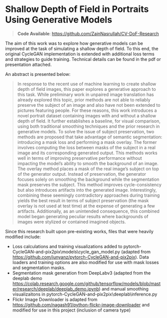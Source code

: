 # Shallow Depth of Field in Portraits Using Generative Models
> **Code Available**: https://github.com/ZainNasrullah/CV-DoF-Research

The aim of this work was to explore how generative models can be improved at the task of simulating a shallow depth of field. To this end, the original CycleGAN implementation is extended with additional loss terms and strategies to guide training. Technical details can be found in the pdf or presentation attached.

An abstract is presented below:
> In response to the recent use of machine learning to create shallow depth of field images, this paper explores a generative approach to this task. While preliminary work in unpaired image translation has already explored this topic, prior methods are not able to reliably preserve the subject of an image and also have not been extended to pictures featuring people. For these reasons, this work introduces a novel portrait dataset containing images with and without a shallow depth of field. It further establishes a baseline, for visual comparison, using
both traditional smoothing techniques and the prior research in generative models. To solve the issue of subject preservation, two methods are proposed that take advantage of semantic segmentation: introducing a mask loss and performing a mask overlay. The former involves
computing the loss between masks of the subject in a real image and its corresponding generated output. This methods works well in terms of improving preservative performance without impacting the model’s ability to smooth the background of an image. The overlay method
places a mask of the real image’s subject on top of the generator output. Instead of preservation, the generator focuses solely on smoothing the background while the segmentation mask preserves the subject. This method improves cycle-consistency but also introduces artifacts
into the generated image. Interestingly, combining these seemingly contradictory approaches during training yields the best result in terms of subject preservation (the mask overlay is not used at test time) at the expense of generating a few artifacts. Additionally, as an unintended consequence, this combined model began generating peculiar results where backgrounds of images were stylized or contained imagined objects.

Since this research built upon pre-existing works, files that were heavily modified include:
- Loss calculations and training visualizations added to pytorch-CycleGAN-and-pix2pix\models\cycle_gan_model.py (adapted from https://github.com/junyanz/pytorch-CycleGAN-and-pix2pix). Data loaders and training options are also modified for use with mask losses and segmentation masks.
- Segmentation mask generation from DeepLabv3 (adapted from the deeplab demo https://colab.research.google.com/github/tensorflow/models/blob/master/research/deeplab/deeplab_demo.ipynb) and manual smoothing visualizaitons in pytorch-CycleGAN-and-pix2pix\deeplab\inference.py
- Flickr Image Downloader is adapted from https://github.com/nagash91/python-flickr-image-downloader and modified for use in this project (inclusion of camera type)
